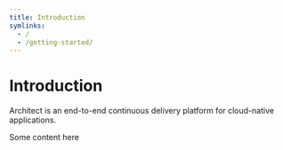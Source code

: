 ```yaml
---
title: Introduction
symlinks:
  - /
  - /getting-started/
---
```


# Introduction

Architect is an end-to-end continuous delivery platform for cloud-native applications.

Some content here
